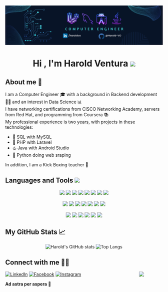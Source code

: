 [![ProfileBanner](https://github.com/Harold-VO/Harold-VO/blob/main/banner_haroldvo.png)](https://github.com/Harold-VO)
<h1 align="center"><b>Hi , I'm Harold Ventura </b><img src="https://media.giphy.com/media/hvRJCLFzcasrR4ia7z/giphy.gif" width="35"></h1>

## About me 📖
I am a Computer Engineer 🎓 with a background in Backend development 👨‍💻 and an interest in Data Science 📊 <br/>
I have networking certifications from CISCO Networking Academy, servers from Red Hat, and programming from Coursera 📚 <br/>
My professional experience is two years, with projects in these technologies:
<ul>
	<li>🐬 SQL with MySQL</li>
	<li>🐘 PHP with Laravel</li>
	<li>♨️ Java with Android Studio</li>
	<li>🐍 Python doing web sraping</li>
</ul>
In addition, I am a Kick Boxing teacher 🥊</p>

<h2> Languages and Tools <img src = "https://media2.giphy.com/media/QssGEmpkyEOhBCb7e1/giphy.gif?cid=ecf05e47a0n3gi1bfqntqmob8g9aid1oyj2wr3ds3mg700bl&rid=giphy.gif" width = 32px> </h2>
<div align="center">
	<code><img src="https://skillicons.dev/icons?i=html"></code>
	<code><img src="https://skillicons.dev/icons?i=css"></code>
	<code><img src="https://skillicons.dev/icons?i=js"></code>
	<code><img src="https://skillicons.dev/icons?i=php"></code>
	<code><img src="https://skillicons.dev/icons?i=mysql"></code>
	<code><img src="https://skillicons.dev/icons?i=java"></code>
	<code><img src="https://skillicons.dev/icons?i=python"></code>
	<code><img src="https://skillicons.dev/icons?i=cpp"></code>
	<br><br>
	<code><img src="https://skillicons.dev/icons?i=laravel"></code>
	<code><img src="https://skillicons.dev/icons?i=androidstudio"></code>
	<code><img src="https://skillicons.dev/icons?i=anaconda"></code>
	<code><img src="https://skillicons.dev/icons?i=arduino"></code>
	<code><img src="https://skillicons.dev/icons?i=postman"></code>
	<code><img src="https://skillicons.dev/icons?i=git"></code>
	<code><img src="https://skillicons.dev/icons?i=github"></code>
	<br><br>
	<code><img src="https://skillicons.dev/icons?i=windows"></code>
	<code><img src="https://skillicons.dev/icons?i=linux"></code>
	<code><img src="https://skillicons.dev/icons?i=redhat"></code>
	<code><img src="https://skillicons.dev/icons?i=vscode"></code>
	<code><img src="https://skillicons.dev/icons?i=figma"></code>
	<code><img src="https://skillicons.dev/icons?i=bootstrap"></code>
</div>

## My GitHub Stats 📈

<div align="center">

![Harold's GitHub stats](https://github-readme-stats.vercel.app/api?username=harold-vo&show_icons=true&theme=radical)
![Top Langs](https://github-readme-stats.vercel.app/api/top-langs/?username=harold-vo&layout=compact&theme=radical)

</div>

<h2> Connect with me 🙋‍♂️ </h2>

<div>

<img src = "https://media3.giphy.com/media/v1.Y2lkPTc5MGI3NjExYTd3cDR4ZmhpbjVuNHp6ZWswaTltbnZ3eDBydjZzODU0ZXdtaGFuOSZlcD12MV9pbnRlcm5hbF9naWZfYnlfaWQmY3Q9Zw/2IudUHdI075HL02Pkk/giphy.gif" align="right" width = 15% style="max-width: 100%; display: inline-block;">
	
[![LinkedIn](https://img.shields.io/badge/linkedin%20-%230077B5.svg?&style=for-the-badge&logo=linkedin&logoColor=white)](https://www.linkedin.com/in/haroldvo)
[![Facebook](https://img.shields.io/badge/facebook-%231877F2.svg?&style=for-the-badge&logo=facebook&logoColor=white)](https://facebook.com/harold.ventura.950286)
[![Instagram](https://img.shields.io/badge/instagram%20-%23E4405F.svg?&style=for-the-badge&logo=Instagram&logoColor=white)](https://instagram.com/harold__vo)

<p><b>Ad astra per aspera</b> 🌠</9>

</div>
